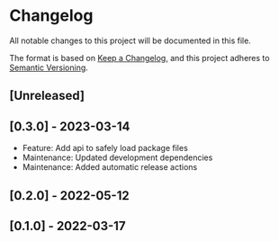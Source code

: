 # Changelog

All notable changes to this project will be documented in this file.

The format is based on [Keep a Changelog](https://keepachangelog.com/en/1.0.0/),
and this project adheres to [Semantic Versioning](https://semver.org/spec/v2.0.0.html).

## [Unreleased]

## [0.3.0] - 2023-03-14

- Feature: Add api to safely load package files
- Maintenance: Updated development dependencies
- Maintenance: Added automatic release actions

## [0.2.0] - 2022-05-12

## [0.1.0] - 2022-03-17
